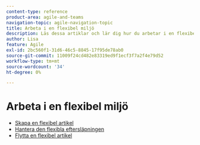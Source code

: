 ```yaml
---
content-type: reference
product-area: agile-and-teams
navigation-topic: agile-navigation-topic
title: Arbeta i en flexibel miljö
description: Läs dessa artiklar och lär dig hur du arbetar i en flexibel miljö.
author: Lisa
feature: Agile
exl-id: 2bc560f1-31d6-46c5-8845-17f95de78ab0
source-git-commit: 11009f24cd482e83319ed9f1ecf3f7a2f4e79d52
workflow-type: tm+mt
source-wordcount: '34'
ht-degree: 0%

---
```


# Arbeta i en flexibel miljö

* [Skapa en flexibel artikel](../../agile/work-in-an-agile-environment/create-an-agile-story.md)
* [Hantera den flexibla eftersläpningen](../../agile/work-in-an-agile-environment/manage-the-agile-backlog.md)
* [Flytta en flexibel artikel](../../agile/work-in-an-agile-environment/move-an-agile-story.md)
